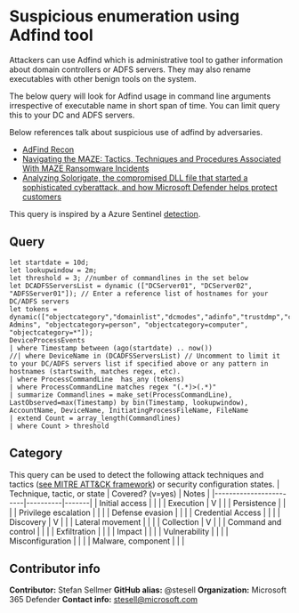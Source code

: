 # Suspicious enumeration using Adfind tool

Attackers can use Adfind which is administrative tool to gather information about domain controllers or ADFS servers. They may also rename executables with other benign tools on the system.

The below query will look for Adfind usage in command line arguments irrespective of executable name in short span of time. You can limit query this to your DC and ADFS servers.

Below references talk about suspicious use of adfind by adversaries.

- [AdFind Recon](https://thedfirreport.com/2020/05/08/adfind-recon/)
- [Navigating the MAZE: Tactics, Techniques and Procedures Associated With MAZE Ransomware Incidents](https://www.fireeye.com/blog/threat-research/2020/05/tactics-techniques-procedures-associated-with-maze-ransomware-incidents.html)
- [Analyzing Solorigate, the compromised DLL file that started a sophisticated cyberattack, and how Microsoft Defender helps protect customers](https://www.microsoft.com/security/blog/2020/12/18/analyzing-solorigate-the-compromised-dll-file-that-started-a-sophisticated-cyberattack-and-how-microsoft-defender-helps-protect/)

This query is inspired by a Azure Sentinel [detection](https://github.com/Azure/Azure-Sentinel/blob/master/Hunting%20Queries/SecurityEvent/Suspicious_enumeration_using_adfind.yaml).

## Query

```Kusto
let startdate = 10d;
let lookupwindow = 2m;
let threshold = 3; //number of commandlines in the set below
let DCADFSServersList = dynamic (["DCServer01", "DCServer02", "ADFSServer01"]); // Enter a reference list of hostnames for your DC/ADFS servers
let tokens = dynamic(["objectcategory","domainlist","dcmodes","adinfo","trustdmp","computers_pwdnotreqd","Domain Admins", "objectcategory=person", "objectcategory=computer", "objectcategory=*"]);
DeviceProcessEvents
| where Timestamp between (ago(startdate) .. now())
//| where DeviceName in (DCADFSServersList) // Uncomment to limit it to your DC/ADFS servers list if specified above or any pattern in hostnames (startswith, matches regex, etc).
| where ProcessCommandLine  has_any (tokens)
| where ProcessCommandLine matches regex "(.*)>(.*)"
| summarize Commandlines = make_set(ProcessCommandLine), LastObserved=max(Timestamp) by bin(Timestamp, lookupwindow), AccountName, DeviceName, InitiatingProcessFileName, FileName
| extend Count = array_length(Commandlines)
| where Count > threshold
```

## Category

This query can be used to detect the following attack techniques and tactics ([see MITRE ATT&CK framework](https://attack.mitre.org/)) or security configuration states.
| Technique, tactic, or state | Covered? (v=yes) | Notes |
|------------------------|----------|-------|
| Initial access |  |  |
| Execution | V |  |
| Persistence |  |  |
| Privilege escalation |  |  |
| Defense evasion | |  |
| Credential Access |  |  |
| Discovery | V |  |
| Lateral movement |  |  |
| Collection | V |  |
| Command and control |  |  |
| Exfiltration |  |  |
| Impact |  |  |
| Vulnerability |  |  |
| Misconfiguration |  |  |
| Malware, component |  |  |

## Contributor info

**Contributor:** Stefan Sellmer
**GitHub alias:** @stesell
**Organization:** Microsoft 365 Defender
**Contact info:** stesell@microsoft.com